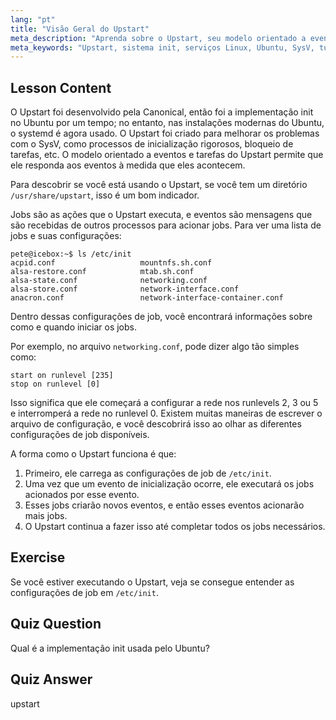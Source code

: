 ```yaml
---
lang: "pt"
title: "Visão Geral do Upstart"
meta_description: "Aprenda sobre o Upstart, seu modelo orientado a eventos e como ele gerencia serviços no Linux. Entenda as configurações de job do Upstart e seu papel como um sistema init."
meta_keywords: "Upstart, sistema init, serviços Linux, Ubuntu, SysV, tutorial para iniciantes, guia Linux"
---
```


## Lesson Content

O Upstart foi desenvolvido pela Canonical, então foi a implementação init no Ubuntu por um tempo; no entanto, nas instalações modernas do Ubuntu, o systemd é agora usado. O Upstart foi criado para melhorar os problemas com o SysV, como processos de inicialização rigorosos, bloqueio de tarefas, etc. O modelo orientado a eventos e tarefas do Upstart permite que ele responda aos eventos à medida que eles acontecem.

Para descobrir se você está usando o Upstart, se você tem um diretório `/usr/share/upstart`, isso é um bom indicador.

Jobs são as ações que o Upstart executa, e eventos são mensagens que são recebidas de outros processos para acionar jobs. Para ver uma lista de jobs e suas configurações:

```plaintext
pete@icebox:~$ ls /etc/init
acpid.conf                   mountnfs.sh.conf
alsa-restore.conf            mtab.sh.conf
alsa-state.conf              networking.conf
alsa-store.conf              network-interface.conf
anacron.conf                 network-interface-container.conf
```

Dentro dessas configurações de job, você encontrará informações sobre como e quando iniciar os jobs.

Por exemplo, no arquivo `networking.conf`, pode dizer algo tão simples como:

```plaintext
start on runlevel [235]
stop on runlevel [0]
```

Isso significa que ele começará a configurar a rede nos runlevels 2, 3 ou 5 e interromperá a rede no runlevel 0. Existem muitas maneiras de escrever o arquivo de configuração, e você descobrirá isso ao olhar as diferentes configurações de job disponíveis.

A forma como o Upstart funciona é que:

1. Primeiro, ele carrega as configurações de job de `/etc/init`.
2. Uma vez que um evento de inicialização ocorre, ele executará os jobs acionados por esse evento.
3. Esses jobs criarão novos eventos, e então esses eventos acionarão mais jobs.
4. O Upstart continua a fazer isso até completar todos os jobs necessários.

## Exercise

Se você estiver executando o Upstart, veja se consegue entender as configurações de job em `/etc/init`.

## Quiz Question

Qual é a implementação init usada pelo Ubuntu?

## Quiz Answer

upstart
